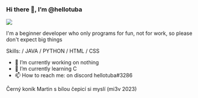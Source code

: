 ### Hi there 👋,  I’m @hellotuba
![](https://i.pinimg.com/originals/03/15/f3/0315f352d3132a6852de333cd4bbf4f7.png)

I'm a beginner developer who only programs for fun, not for work, so please don't expect big things

Skills: / JAVA / PYTHON / HTML / CSS

- 🔭 I’m currently working on nothing
- 🌱 I’m currently learning C
- 📫 How to reach me: on discord hellotuba#3286 

Černý koník Martin s bílou čepicí si myslí (mi3v 2023)
